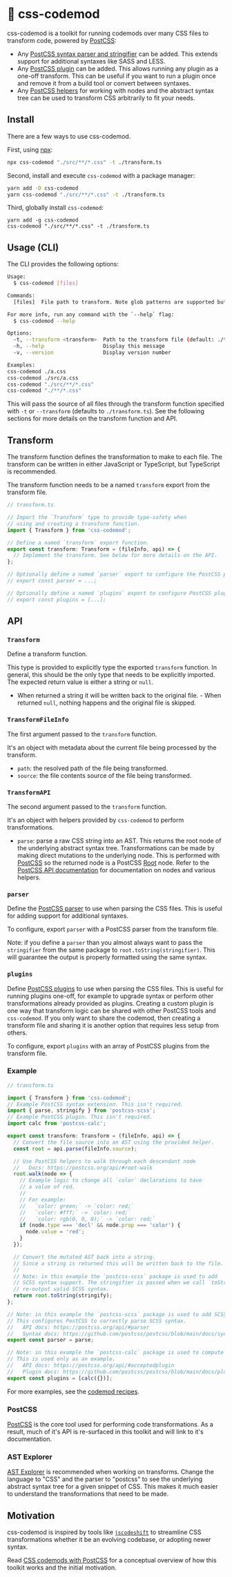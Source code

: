 # :snake: css-codemod

css-codemod is a toolkit for running codemods over many CSS files to transform code, powered by [PostCSS](https://postcss.org):

- Any [PostCSS syntax parser and stringifier](https://github.com/postcss/postcss/blob/main/docs/syntax.md) can be added. This extends support for additional syntaxes like SASS and LESS.
- Any [PostCSS plugin](https://github.com/postcss/postcss/blob/main/docs/plugins.md) can be added. This allows running any plugin as a one-off transform. This can be useful if you want to run a plugin once and remove it from a build tool or convert between syntaxes.
- Any [PostCSS helpers](https://postcss.org/api/) for working with nodes and the abstract syntax tree can be used to transform CSS arbitrarily to fit your needs.

## Install

There are a few ways to use css-codemod.

First, using [npx](https://www.npmjs.com/package/npx):

```bash
npx css-codemod "./src/**/*.css" -t ./transform.ts
```

Second, install and execute `css-codemod` with a package manager:

```bash
yarn add -D css-codemod
yarn css-codemod "./src/**/*.css" -t ./transform.ts
```

Third, globally install `css-codemod`:

```
yarn add -g css-codemod
css-codemod "./src/**/*.css" -t ./transform.ts
```

## Usage (CLI)

The CLI provides the following options:

```bash
Usage:
  $ css-codemod [files]

Commands:
  [files]  File path to transform. Note glob patterns are supported but must be wrapped in quotes.

For more info, run any command with the `--help` flag:
  $ css-codemod --help

Options:
  -t, --transform <transform>  Path to the transform file (default: ./transform.ts)
  -h, --help                   Display this message
  -v, --version                Display version number

Examples:
css-codemod ./a.css
css-codemod ./src/a.css
css-codemod "./src/**/*.css"
css-codemod "./**/*.css"
```

This will pass the source of all files through the transform function specified with `-t` or `--transform` (defaults to `./transform.ts`). See the following sections for more details on the transform function and API.

## Transform

The transform function defines the transformation to make to each file. The transform can be written in either JavaScript or TypeScript, but TypeScript is recommended.

The transform function needs to be a named `transform` export from the transform file.

```ts
// transform.ts

// Import the `Transform` type to provide type-safety when
// using and creating a transform function.
import { Transform } from 'css-codemod';

// Define a named `transform` export function.
export const transform: Transform = (fileInfo, api) => {
  // Implement the transform. See below for more details on the API.
};

// Optionally define a named `parser` export to configure the PostCSS parser.
// export const parser = ...;

// Optionally define a named `plugins` export to configure PostCSS plugins.
// export const plugins = [...];
```

## API

### `Transform`

Define a transform function.

This type is provided to explicitly type the exported `transform` function. In general, this should be the only type that needs to be explicitly imported. The expected return value is either a string or `null`.

- When returned a string it will be written back to the original file. - When returned `null`, nothing happens and the original file is skipped.

### `TransformFileInfo`

The first argument passed to the `transform` function.

It's an object with metadata about the current file being processed by the transform.

- `path`: the resolved path of the file being transformed.
- `source`: the file contents source of the file being transformed.

### `TransformAPI`

The second argument passed to the `transform` function.

It's an object with helpers provided by `css-codemod` to perform transformations.

- `parse`: parse a raw CSS string into an AST. This returns the root node of the underlying abstract syntax tree. Transformations can be made by making direct mutations to the underlying node. This is performed with [PostCSS](https://postcss.org/) so the returned node is a PostCSS [Root](https://postcss.org/api/#root) node. Refer to the [PostCSS API documentation](https://postcss.org/api/) for documentation on nodes and various helpers.

### `parser`

Define the [PostCSS parser](https://postcss.org/api/#parser) to use when parsing the CSS files. This is useful for adding support for additional syntaxes.

To configure, export `parser` with a PostCSS parser from the transform file.

Note: if you define a `parser` than you almost always want to pass the `stringifier` from the same package to `root.toString(stringifier)`. This will guarantee the output is properly formatted using the same syntax.

### `plugins`

Define [PostCSS plugins]() to use when parsing the CSS files. This is useful for running plugins one-off, for example to upgrade syntax or perform other transformations already provided as plugins. Creating a custom plugin is one way that transform logic can be shared with other PostCSS tools and `css-codemod`. If you only want to share the codemod, then creating a transform file and sharing it is another option that requires less setup from others.

To configure, export `plugins` with an array of PostCSS plugins from the transform file.

### Example

```ts
// transform.ts

import { Transform } from 'css-codemod';
// Example PostCSS syntax extension. This isn't required.
import { parse, stringify } from 'postcss-scss';
// Example PostCSS plugin. This isn't required.
import calc from 'postcss-calc';

export const transform: Transform = (fileInfo, api) => {
  // Convert the file source into an AST using the provided helper.
  const root = api.parse(fileInfo.source);

  // Use PostCSS helpers to walk through each descendant node
  //   Docs: https://postcss.org/api/#root-walk
  root.walk(node => {
    // Example logic to change all `color` declarations to have
    // a value of red.
    //
    // For example:
    //   `color: green;` -> `color: red;`
    //   `color: #fff;` -> `color: red;`
    //   `color: rgb(0, 0, 0);` -> `color: red;`
    if (node.type === 'decl' && node.prop === 'color') {
      node.value = 'red';
    }
  });

  // Convert the mutated AST back into a string.
  // Since a string is returned this will be written back to the file.
  //
  // Note: in this example the `postcss-scss` package is used to add
  // SCSS syntax support. The stringifier is passed when we call `toString` to
  // re-output valid SCSS syntax.
  return root.toString(stringify);
};

// Note: in this example the `postcss-scss` package is used to add SCSS syntax support.
// This configures PostCSS to correctly parse SCSS syntax.
//   API docs: https://postcss.org/api/#parser
//   Syntax docs: https://github.com/postcss/postcss/blob/main/docs/syntax.md
export const parser = parse;

// Note: in this example the `postcss-calc` package is used to compute `calc` expressions.
// This is used only as an example.
//   API docs: https://postcss.org/api/#acceptedplugin
//   Plugin docs: https://github.com/postcss/postcss/blob/main/docs/plugins.md
export const plugins = [calc({})];
```

For more examples, see the [codemod recipes](https://github.com/skovy/css-codemod/tree/main/recipes).

### PostCSS

[PostCSS](https://postcss.org) is the core tool used for performing code transformations. As a result, much of it's API is re-surfaced in this toolkit and will link to it's documentation.

### AST Explorer

[AST Explorer](https://astexplorer.net) is recommended when working on transforms. Change the language to "CSS" and the parser to "postcss" to see the underlying abstract syntax tree for a given snippet of CSS. This makes it much easier to understand the transformations that need to be made.

## Motivation

css-codemod is inspired by tools like [`jscodeshift`](https://github.com/facebook/jscodeshift) to streamline CSS transformations whether it be an evolving codebase, or adopting newer syntax.

Read [CSS codemods with PostCSS](https://www.skovy.dev/blog/css-codemods-with-postcss) for a conceptual overview of how this toolkit works and the initial motivation.

